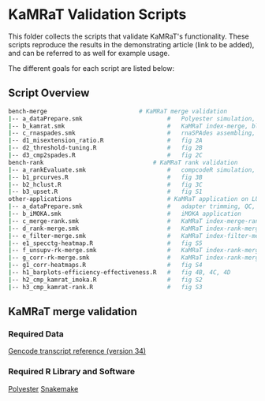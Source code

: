 # KaMRaT Validation Scripts

This folder collects the scripts that validate KaMRaT's functionality. These scripts reproduce the results in the demonstrating article (link to be added), and can be referred to as well for example usage.

The different goals for each script are listed below:

## Script Overview

```bash
bench-merge		                     # KaMRaT merge validation
|-- a_dataPrepare.smk                        #   Polyester simulation, k-mer count table preparation
|-- b_kamrat.smk                             #   KaMRaT index-merge, blastn on KaMRaT contigs
|-- c_rnaspades.smk                          #   rnaSPAdes assembling, blastn on rnaSPAdes contigs
|-- d1_misextension_ratio.R                  #   fig 2A
|-- d2_threshold-tuning.R                    #   fig 2B
|-- d3_cmp2spades.R                          #   fig 2C
bench-rank	                             # KaMRaT rank validation
|-- a_rankEvaluate.smk                       #   compcodeR simulation, KaMRaT index-rank
|-- b1_prcurves.R                            #   fig 3B
|-- b2_hclust.R                              #   fig 3C
|-- b3_upset.R                               #   fig S1
other-applications                           # KaMRaT application on LUADseo and PRADtcga datasets
|-- a_dataPrepare.smk                        #   adapter trimming, QC, and k-mer table preparation
|-- b_iMOKA.smk                              #   iMOKA application
|-- c_merge-rank.smk                         #   KaMRaT index-merge-rank (supervised)
|-- d_rank-merge.smk                         #   KaMRaT index-rank-merge (supervised)
|-- e_filter-merge.smk                       #   KaMRaT index-filter-merge
|-- e1_specctg-heatmap.R                     #   fig S5
|-- f_unsupv-rk-merge.smk                    #   KaMRaT index-rank-merge (unsupervised)
|-- g_corr-rk-merge.smk                      #   KaMRaT index-rank-merge (correlated features)
|-- g1_corr-heatmaps.R                       #   fig S4
|-- h1_barplots-efficiency-effectiveness.R   #   fig 4B, 4C, 4D
|-- h2_cmp_kamrat_imoka.R                    #   fig S2
|-- h3_cmp_kamrat-rank.R                     #   fig S3
```

## KaMRaT merge validation
### Required Data
[Gencode transcript reference (version 34)](https://ftp.ebi.ac.uk/pub/databases/gencode/Gencode_human/release_34/gencode.v34.transcripts.fa.gz)

### Required R Library and Software
[Polyester](https://bioconductor.org/packages/release/bioc/html/polyester.html)
[Snakemake](https://snakemake.readthedocs.io/en/stable/index.html)
